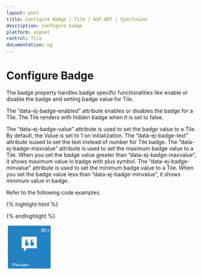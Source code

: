 ```yaml
---
layout: post
title: Configure Badge | Tile | ASP.NET | Syncfusion
description: configure badge
platform: aspnet
control: Tile
documentation: ug
---
```


# Configure Badge

The badge property handles badge specific functionalities like enable or disable the badge and setting badge value for Tile.

The “data-ej-badge-enabled” attribute enables or disables the badge for a Tile. The Tile renders with hidden badge when it is set to false.

The “data-ej-badge-value” attribute is used to set the badge value to a Tile. By default, the Value is set to 1 on initialization. The “data-ej-badge-text” attribute isused to set the text instead of number for Tile badge. The “data-ej-badge-maxvalue” attribute is used to set the maximum badge value to a Tile. When you set the badge value greater than “data-ej-badge-maxvalue”, it shows maximum value in badge with plus symbol. The “data-ej-badge-minvalue” attribute is used to set the minimum badge value to a Tile. When you set the badge value less than “data-ej-badge-minvalue”, it shows minimum value in badge.

Refer to the following code examples.

{% highlight html %}

<div id="tile"></div>

<script>

	$("#tile").ejTile({

		tileSize: "medium", imagePosition: "center",

		badge: { enabled: true, minVlaue: 10, maxValue: 80, value: 88 },

		text: "Messages", imageUrl: "http://js.syncfusion.com/UG/Web/Content/tile/messages.png"

	})

</script> 

{% endhighlight %}



![](Configure-Badge_images/Configure-Badge_img1.png) 


